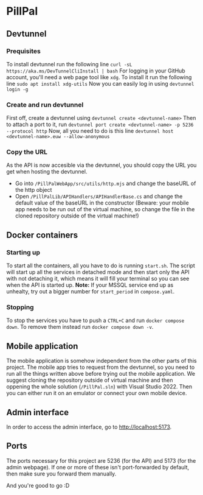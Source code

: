 # PillPal

## Devtunnel

### Prequisites

To install devtunnel run the following line `curl -sL https://aka.ms/DevTunnelCliInstall | bash`
For logging in your GitHub account, you'll need a web page tool like `xdg`.
To install it run the following line `sudo apt install xdg-utils`
Now you can easily log in using `devtunnel login -g`

### Create and run devtunnel

First off, create a devtunnel using `devtunnel create <devtunnel-name>`
Then to attach a port to it, run `devtunnel port create <devtunnel-name> -p 5236 --protocol http`
Now, all you need to do is this line `devtunnel host <devtunnel-name>.euw --allow-anonymous`

### Copy the URL
As the API is now accesible via the devtunnel, you should copy the URL you get when hosting the devtunnel.
- Go into `/PillPalWebApp/src/utils/http.mjs` and change the baseURL of the http object
- Open `/PillPalLib/APIHandlers/APIHandlerBase.cs` and change the default value of the baseURL in the constructor (Beware: your mobile app needs to be run out of the virtual machine, so change the file in the cloned repository outside of the virtual machine!)

## Docker containers

### Starting up

To start all the containers, all you have to do is running `start.sh`. The script will start up all the services in detached mode and then start only the API with not detaching it, which means it will fill your terminal so you can see when the API is started up.
**Note:** If your MSSQL service end up as unhealty, try out a bigger number for `start_period` in `compose.yaml`.

### Stopping

To stop the services you have to push a `CTRL+C` and run `docker compose down`. To remove them instead run `docker compose down -v`.

## Mobile application

The mobile application is somehow independent from the other parts of this project. The mobile app tries to request from the devtunnel, so you need to run all the things written above before trying out the mobile application. We suggest cloning the repository outside of virtual machine and then oppening the whole solution (`/PillPal.sln`) with Visual Studio 2022. Then you can either run it on an emulator or connect your own mobile device.

## Admin interface

In order to access the admin interface, go to [http://localhost:5173](http://localhost:5173).

## Ports

The ports necessary for this project are 5236 (for the API) and 5173 (for the admin webpage). If one or more of these isn't port-forwarded by default, then make sure you forward them manually. 

And you're good to go :D
